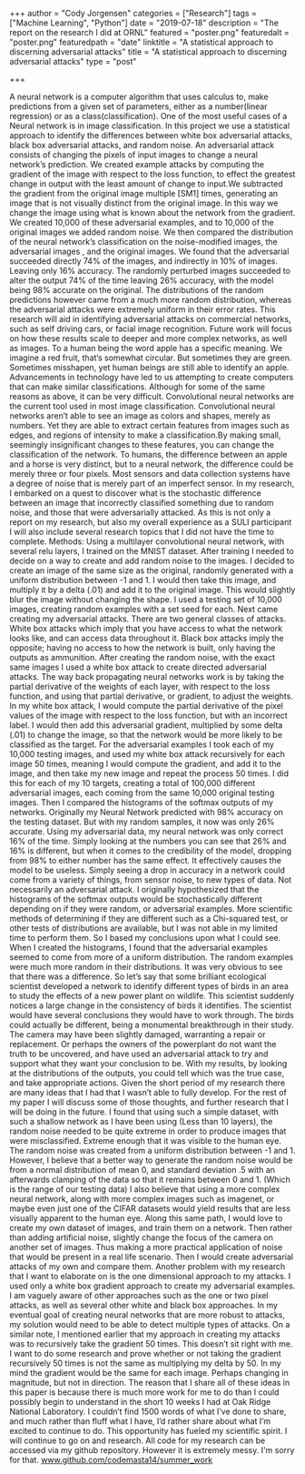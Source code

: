 +++
author = "Cody Jorgensen"
categories = ["Research"]
tags = ["Machine Learning", "Python"]
date = "2019-07-18"
description = "The report on the research I did at ORNL"
featured = "poster.png"
featuredalt = "poster.png"
featuredpath = "date"
linktitle = "A statistical approach to discerning adversarial attacks"
title = "A statistical approach to discerning adversarial attacks"
type = "post"

+++

A neural network is a computer algorithm that uses calculus to,  make predictions from a given set of parameters, either as a number(linear regression) or as a class(classification). One of the most useful cases of a Neural network is in image classification. In this project we use a statistical approach to identify the differences between white box adversarial attacks, black box adversarial attacks, and random noise. An adversarial attack consists of changing the pixels of input images to change a neural network’s prediction. We created example attacks by computing the gradient of the image with respect to the loss function, to effect the greatest change in output with the least amount of change to input.We subtracted the gradient from the original image multiple [SM1] times, generating an image that is not visually distinct from the original image. In this way we change the image using what is known about the network from the gradient. We created 10,000 of these adversarial examples, and to 10,000 of the original images we added random noise. We then compared the distribution of the neural network’s classification on the noise-modified images, the adversarial images , and the original images. We found that the adversarial succeeded directly 74% of the images, and indirectly in 10% of images. Leaving only 16% accuracy. The randomly perturbed images succeeded to alter the output 74% of the time leaving 26% accuracy, with the model being 98% accurate on the original. The distributions of the random predictions however came from a much more random distribution, whereas the adversarial attacks were extremely uniform in their error rates. This research will aid in identifying adversarial attacks on commercial networks, such as self driving cars, or facial image recognition. Future work will focus on how these results scale to deeper and more complex networks, as well as images.
To a human being the word apple has a specific meaning. We imagine a red fruit, that’s somewhat circular. But sometimes they are green. Sometimes misshapen, yet human beings are still able to identify an apple. Advancements in technology have led to us attempting to create computers that can make similar classifications. Although for some of the same reasons as above, it can be very difficult. Convolutional neural networks are the current tool used in most image classification.
Convolutional neural networks aren’t able to see an image as colors and shapes, merely as numbers. Yet they are able to extract certain features from images such as edges, and regions of intensity to make a classification.By making small, seemingly insignificant changes to these features, you can change the classification of the network. To humans, the difference between an apple and a horse is very distinct, but to a neural network, the difference could be merely three or four pixels.
Most sensors and data collection systems have a degree of noise that is merely part of an imperfect sensor. In my research, I embarked on a quest to discover what is the stochastic difference between an image that incorrectly classified something due to random noise, and those that were adversarially attacked. 
As this is not only a report on my research, but also my overall experience as a SULI participant I will also include several research topics that I did not have the time to complete.
Methods:
Using a multilayer convolutional neural network, with several relu layers, I trained on the MNIST dataset. After training I needed to decide on a way to create and add random noise to the images. I decided to create an image of the same size as the original, randomly generated with a uniform distribution between -1 and 1. I would then take this image, and multiply it by a delta (.01) and add it to the original image. This would slightly blur the image without changing the shape. I used a testing set of 10,000 images, creating random examples with a set seed for each.
Next came creating my adversarial attacks. There are two general classes of attacks. White box attacks which imply that you have access to what the network looks like, and can access data throughout it. Black box attacks imply the opposite; having no access to how the network is built, only having the outputs as ammunition.
After creating the random noise, with the exact same images I used a white box attack to create directed adversarial attacks. The way back propagating neural networks work is by taking the partial derivative of the weights of each layer, with respect to the loss function, and using that partial derivative, or gradient, to adjust the weights. In my white box attack, I would compute the partial derivative of the pixel values of the image with respect to the loss function, but with an incorrect label. I would then add this adversarial gradient, multiplied by some delta (.01) to change the image, so that the network would be more likely to be classified as the target.
For the adversarial examples I took each of my 10,000 testing images, and used my white box attack recursively for each image 50 times, meaning I would compute the gradient, and add it to the image, and then take my new image and repeat the process 50 times. I did this for each of my 10 targets, creating a total of 100,000 different adversarial images, each coming from the same 10,000 original testing images.
Then I compared the histograms of the softmax outputs of my networks. 
Originally my Neural Network predicted with 98% accuracy on the testing dataset. But with my random samples, it now was only 26% accurate. Using my adversarial data, my neural network was only correct 16% of the time. Simply looking at the numbers you can see that 26% and 16% is different, but when it comes to the credibility of the model, dropping from 98% to either number has the same effect. It effectively causes the model to be useless. 
Simply seeing a drop in accuracy in a network could come from a variety of things, from sensor noise, to new types of data. Not necessarily an adversarial attack. I originally hypothesized that the histograms of the softmax outputs would be stochastically different depending on if they were random, or adversarial examples. More scientific methods of determining if they are different such as a Chi-squared test, or other tests of distributions are available, but I was not able in my limited time to perform them. So I based my conclusions upon what I could see. When I created the histograms, I found that the adversarial examples seemed to come from more of a uniform distribution. The random examples were much more random in their distributions. It was very obvious to see that there was a difference. So let’s say that some brilliant ecological scientist developed a network to identify different types of birds in an area to study the effects of a new power plant on wildlife. This scientist suddenly notices a large change in the consistency of birds it identifies. The scientist would have several conclusions they would have to work through. The birds could actually be different, being a monumental breakthrough in their study. The camera may have been slightly damaged, warranting a repair or replacement. Or perhaps the owners of the powerplant do not want the truth to be uncovered, and have used an adversarial attack to try and support what they want your conclusion to be. With my results, by looking at the distributions of the outputs, you could tell which was the true case, and take appropriate actions.
 Given the short period of my research there are many ideas that I had that I wasn’t able to fully develop. For the rest of my paper I will discuss some of those thoughts, and further research that I will be doing in the future. I found that using such a simple dataset, with such a shallow network as I have been using (Less than 10 layers), the random noise needed to be quite extreme in order to produce images that were misclassified. Extreme enough that it was visible to the human eye. The random noise was created from a uniform distribution between -1 and 1. However, I believe that a better way to generate the random noise would be from a normal distribution of mean 0, and standard deviation .5 with an afterwards clamping of the data so that it remains between 0 and 1. (Which is the range of our testing data) I also believe that using a more complex neural network, along with more complex images such as imagenet, or maybe even just one of the CIFAR datasets would yield results that are less visually apparent to the human eye. Along this same path, I would love to create my own dataset of images, and train them on a network. Then rather than adding artificial noise, slightly change the focus of the camera on another set of images. Thus making a more practical application of noise that would be present in a real life scenario. Then I would create adversarial attacks of my own and compare them. Another problem with my research that I want to elaborate on is the one dimensional approach to my attacks. I used only a white box gradient approach to create my adversarial examples. I am vaguely aware of other approaches such as the one or two pixel attacks, as well as several other white and black box approaches. In my eventual goal of creating neural networks that are more robust to attacks, my solution would need to be able to detect multiple types of attacks. On a similar note, I mentioned earlier that my approach in creating my attacks was to recursively take the gradient 50 times. This doesn’t sit right with me. I want to do some research and prove whether or not taking the gradient recursively 50 times is not the same as multiplying my delta by 50. In my mind the gradient would be the same for each image. Perhaps changing in magnitude, but not in direction. The reason that I share all of these ideas in this paper is because there is much more work for me to do than I could possibly begin to understand in the short 10 weeks I had at Oak Ridge National Laboratory. I couldn’t find 1500 words of what I’ve done to share, and much rather than fluff what I have, I’d rather share about what I’m excited to continue to do. This opportunity has fueled my scientific spirit. I will continue to go on and research. 
 All code for my research can be accessed via my github repository. However it is extremely messy. I'm sorry for that.
 www.github.com/codemasta14/summer_work
